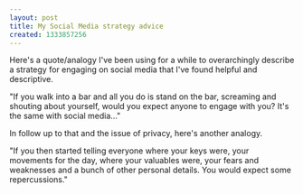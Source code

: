 ```yaml
---
layout: post
title: My Social Media strategy advice
created: 1333857256
---
```



Here&#39;s a quote/analogy I&#39;ve been using for a while to overarchingly describe a strategy for engaging on social media that I&#39;ve found helpful and descriptive.

&quot;If you walk into a bar and all you do is stand on the bar, screaming and shouting about yourself, would you expect anyone to engage with you? It&#39;s the same with social media&hellip;&quot;

In follow up to that and the issue of privacy, here&#39;s another analogy.

&quot;If you then started telling everyone where your keys were, your movements for the day, where your valuables were, your fears and weaknesses and a bunch of other personal details. You would expect some repercussions.&quot;
